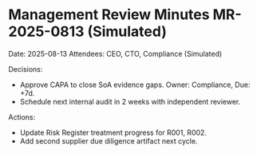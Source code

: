 # Management Review Minutes MR-2025-0813 (Simulated)

Date: 2025-08-13
Attendees: CEO, CTO, Compliance (Simulated)

Decisions:
- Approve CAPA to close SoA evidence gaps. Owner: Compliance, Due: +7d.
- Schedule next internal audit in 2 weeks with independent reviewer.

Actions:
- Update Risk Register treatment progress for R001, R002.
- Add second supplier due diligence artifact next cycle.

